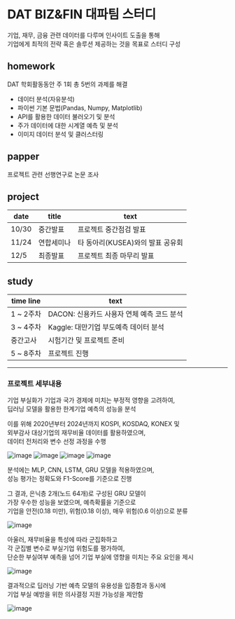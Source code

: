 # DAT BIZ&amp;FIN 대파팀 스터디    

기업, 재무, 금융 관련 데이터를 다루며 인사이트 도출을 통해  
기업에게 최적의 전략 혹은 솔루션 제공하는 것을 목표로 스터디 구성    

## homework      
DAT 학회활동동안 주 1회 총 5번의 과제를 해결      
- 데이터 분석(자유분석)    
- 파이썬 기본 문법(Pandas, Numpy, Matplotlib)      
- API를 활용한 데이터 불러오기 및 분석     
- 주가 데이터에 대한 시계열 예측 및 분석      
- 이미지 데이터 분석 및 클러스터링    
  
## papper        
프로젝트 관련 선행연구로 논문 조사        
  
## project  

| date | title | text  |    
|-----------|------------|------------|      
| 10/30 | 중간발표 | 프로젝트 중간점검 발표 |     
| 11/24 | 연합세미나 | 타 동아리(KUSEA)와의 발표 공유회 |     
| 12/5 | 최종발표 | 프로젝트 최종 마무리 발표  |       
   
## study         
| time line | text  |    
|-----------|------------|    
| 1 ~ 2주차 | DACON: 신용카드 사용자 연체 예측 코드 분석 |     
| 3 ~ 4주차 | Kaggle: 대만기업 부도예측 데이터 분석 |     
| 중간고사  | 시험기간 및 프로젝트 준비 |  
| 5 ~ 8주차 | 프로젝트 진행 |  

---
      
### 프로젝트 세부내용  

기업 부실화가 기업과 국가 경제에 미치는 부정적 영향을 고려하여,    
딥러닝 모델을 활용한 한계기업 예측의 성능을 분석    
 
이를 위해 2020년부터 2024년까지 KOSPI, KOSDAQ, KONEX 및    
외부감사 대상기업의 재무비율 데이터를 활용하였으며,    
데이터 전처리와 변수 선정 과정을 수행   

![image](https://github.com/user-attachments/assets/256fb826-de6d-46fc-a16b-760cb1031ff2)
![image](https://github.com/user-attachments/assets/5317d7a9-9b9c-4641-bdca-2126a9db7f5d)
![image](https://github.com/user-attachments/assets/c4a0a215-62c6-4393-a3cf-28048fb031dc)
![image](https://github.com/user-attachments/assets/d47cbaaf-95ee-4472-b2f2-3e824eeca966)

분석에는 MLP, CNN, LSTM, GRU 모델을 적용하였으며,    
성능 평가는 정확도와 F1-Score를 기준으로 진행    

그 결과, 은닉층 2개(노드 64개)로 구성된 GRU 모델이      
가장 우수한 성능을 보였으며, 예측확률을 기준으로    
기업을 안전(0.18 미만), 위험(0.18 이상), 매우 위험(0.6 이상)으로 분류    

![image](https://github.com/user-attachments/assets/7aa12800-87ee-42ba-beea-3819fcfc8a36)

아울러, 재무비율을 특성에 따라 군집화하고      
각 군집별 변수로 부실기업 위험도를 평가하여,      
단순한 부실여부 예측을 넘어 기업 부실에 영향을 미치는 주요 요인을 제시       

![image](https://github.com/user-attachments/assets/ea90d5d7-bfbb-4a8e-9ade-0ae1a69136a9)    

결과적으로 딥러닝 기반 예측 모델의 유용성을 입증함과 동시에    
기업 부실 예방을 위한 의사결정 지원 가능성을 제안함      

![image](https://github.com/user-attachments/assets/76f3d4b3-d009-4e45-ba59-2ca3923c1a3b) 



 

